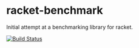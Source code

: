 racket-benchmark
================

Initial attempt at a benchmarking library for racket.

[![Build Status](https://travis-ci.org/joshmcgrath08/racket-benchmark.png?branch=master)](https://travis-ci.org/joshmcgrath08/racket-benchmark)
